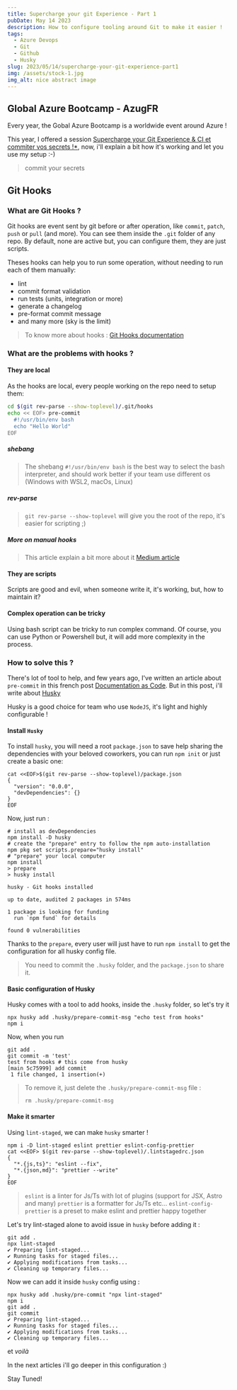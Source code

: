 ```yaml
---
title: Supercharge your git Experience - Part 1
pubDate: May 14 2023
description: How to configure tooling around Git to make it easier !
tags:
  - Azure Devops
  - Git
  - Github
  - Husky
slug: 2023/05/14/supercharge-your-git-experience-part1
img: /assets/stock-1.jpg
img_alt: nice abstract image
---
```


## Global Azure Bootcamp - AzugFR

Every year, the Gobal Azure Bootcamp is a worldwide event around Azure !

This year, I offered a session [Supercharge your Git Experience & CI et commiter vos secrets !\*](https://globalazure.net/sessions/483134), now, i'll explain a bit how it's working and let you use my setup :-)

> commit your secrets

## Git Hooks

### What are Git Hooks ?

Git hooks are event sent by git before or after operation, like `commit`, `patch`, `push` or `pull` (and more).
You can see them inside the `.git` folder of any repo. By default, none are active but, you can configure them, they are just scripts.

Theses hooks can help you to run some operation, without needing to run each of them manually:

- lint
- commit format validation
- run tests (units, integration or more)
- generate a changelog
- pre-format commit message
- and many more (sky is the limit)

> To know more about hooks : [Git Hooks documentation](https://git-scm.com/book/en/v2/Customizing-Git-Git-Hooks)

### What are the problems with hooks ?

#### They are local

As the hooks are local, every people working on the repo need to setup them:

```bash
cd $(git rev-parse --show-toplevel)/.git/hooks
echo << EOF> pre-commit
  #!/usr/bin/env bash
  echo "Hello World"
EOF
```

##### shebang

> The shebang `#!/usr/bin/env bash` is the best way to select the bash interpreter, and should work better if
> your team use different os (Windows with WSL2, macOs, Linux)

##### rev-parse

> `git rev-parse --show-toplevel` will give you the root of the repo, it's easier for scripting ;)

##### More on manual hooks

> This article explain a bit more about it [Medium article](https://medium.com/@f3igao/get-started-with-git-hooks-5a489725c639)

#### They are scripts

Scripts are good and evil, when someone write it, it's working, but, how to maintain it?

#### Complex operation can be tricky

Using bash script can be tricky to run complex command. Of course, you can use Python or Powershell but, it will add more complexity in the process.

### How to solve this ?

There's lot of tool to help, and few years ago, I've written an article about `pre-commit` in this french post [Documentation as Code](https://etienne.deneuve.xyz/2018/06/26/documentation-as-code/). But in this post, i'll write about [Husky](https://typicode.github.io/husky/#/)

Husky is a good choice for team who use `NodeJS`, it's light and highly configurable !

#### Install `Husky`

To install `husky`, you will need a root `package.json` to save help sharing the dependencies with your beloved coworkers, you can run `npm init` or just create a basic one:

```shell
cat <<EOF>$(git rev-parse --show-toplevel)/package.json
{
  "version": "0.0.0",
  "devDependencies": {}
}
EOF
```

Now, just run :

```shell
# install as devDependencies
npm install -D husky
# create the "prepare" entry to follow the npm auto-installation
npm pkg set scripts.prepare="husky install"
# "prepare" your local computer
npm install
> prepare
> husky install

husky - Git hooks installed

up to date, audited 2 packages in 574ms

1 package is looking for funding
  run `npm fund` for details

found 0 vulnerabilities
```

Thanks to the `prepare`, every user will just have to run `npm install` to get the configuration for all husky config file.

> You need to commit the `.husky` folder, and the `package.json` to share it.

#### Basic configuration of Husky

Husky comes with a tool to add hooks, inside the `.husky` folder, so let's try it

```shell
npx husky add .husky/prepare-commit-msg "echo test from hooks"
npm i
```

Now, when you run

```shell
git add .
git commit -m 'test'
test from hooks # this come from husky
[main 5c75999] add commit
 1 file changed, 1 insertion(+)
```

> To remove it, just delete the `.husky/prepare-commit-msg` file :
>
> ```shell
> rm .husky/prepare-commit-msg
> ```

#### Make it smarter

Using `lint-staged`, we can make `husky` smarter !

```shell
npm i -D lint-staged eslint prettier eslint-config-prettier
cat <<EOF> $(git rev-parse --show-toplevel)/.lintstagedrc.json
{
  "*.{js,ts}": "eslint --fix",
  "*.{json,md}": "prettier --write"
}
EOF
```

> `eslint` is a linter for Js/Ts with lot of plugins (support for JSX, Astro and many)
> `prettier` is a formatter for Js/Ts etc...
> `eslint-config-prettier` is a preset to make eslint and prettier happy together

Let's try lint-staged alone to avoid issue in `husky` before adding it :

```shell
git add .
npx lint-staged
✔ Preparing lint-staged...
✔ Running tasks for staged files...
✔ Applying modifications from tasks...
✔ Cleaning up temporary files...
```

Now we can add it inside `husky` config using :

```shell
npx husky add .husky/pre-commit "npx lint-staged"
npm i
git add .
git commit
✔ Preparing lint-staged...
✔ Running tasks for staged files...
✔ Applying modifications from tasks...
✔ Cleaning up temporary files...
```

et _voilà_

In the next articles i'll go deeper in this configuration :)

Stay Tuned!
